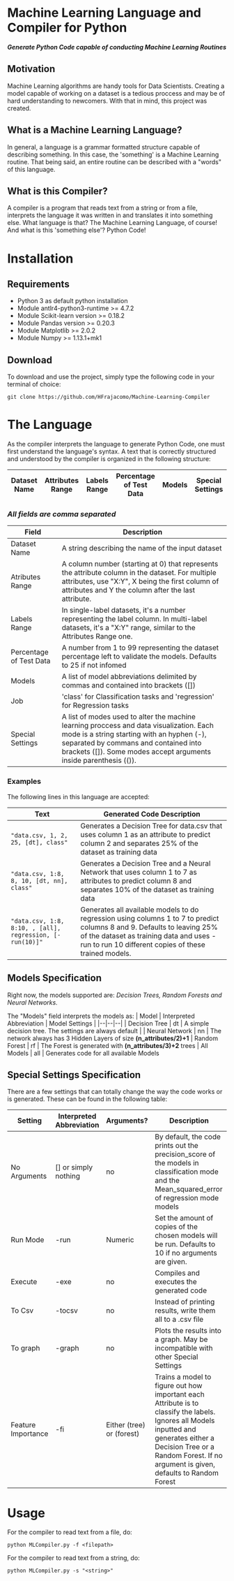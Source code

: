 # Machine Learning Language and Compiler for Python
***Generate Python Code capable of conducting Machine Learning Routines***

## Motivation

Machine Learning algorithms are handy tools for Data Scientists. Creating a model capable of working on a dataset is a tedious proccess and may be of hard understanding to newcomers. With that in mind, this project was created.

## What is a Machine Learning Language?

In general, a language is a grammar formatted structure capable of describing something. In this case, the 'something' is a Machine Learning routine. That being said, an entire routine can be described with a "words" of this language.

## What is this Compiler?

A compiler is a program that reads text from a string or from a file, interprets the language it was written in and translates it into something else. What language is that? The Machine Learning Language, of course! And what is this 'something else'? Python Code!

# Installation
## Requirements

 - Python 3 as default python installation
 - Module antlr4-python3-runtime >= 4.7.2
 - Module Scikit-learn version >= 0.18.2
 - Module Pandas version >= 0.20.3
 - Module Matplotlib >= 2.0.2
 - Module Numpy >= 1.13.1+mk1



## Download
To download and use the project, simply type the following code in your terminal of choice:

    git clone https://github.com/HFrajacomo/Machine-Learning-Compiler

# The Language

As the compiler interprets the language to generate Python Code, one must first understand the language's syntax. A text that is correctly structured and understood by the compiler is organized in the following structure:

|  Dataset Name  | Attributes Range | Labels Range | Percentage of Test Data | Models | Special Settings                    |
|----------------|-------------------------------|-----------------------------|---------|--------| ----|

### ***All fields are comma separated***

| Field | Description  |
|--|--|
| Dataset Name | A string describing the name of the input dataset  |
| Atributes Range | A column number (starting at 0) that represents the attribute column in the dataset. For multiple attributes, use "X:Y", X being the first column of attributes and Y the column after the last attribute. 
| Labels Range | In single-label datasets, it's a number representing the label column. In multi-label datasets, it's a "X:Y" range, similar to the Attributes Range one.
| Percentage of Test Data | A number from 1 to 99 representing the dataset percentage left to validate the models. Defaults to 25 if not infomed
| Models | A list of model abbreviations delimited by commas and contained into brackets ([])
| Job | 'class' for Classification tasks and 'regression' for Regression tasks
| Special Settings | A list of modes used to alter the machine learning proccess and data visualization. Each mode is a string starting with an hyphen (-), separated by commans and contained into brackets ([]). Some modes accept arguments inside parenthesis (()).

### Examples

The following lines in this language are accepted:

| Text                | Generated Code Description |
|---------------------------------|--|
| `"data.csv, 1, 2, 25, [dt], class"` | Generates a Decision Tree for data.csv that uses column 1 as an attribute to predict column 2 and separates 25% of the dataset as training data |
| `"data.csv, 1:8, 8, 10, [dt, nn], class"` | Generates a Decision Tree and a Neural Network that uses column 1 to 7 as attributes to predict column 8 and separates 10% of the dataset as training data
| `"data.csv, 1:8, 8:10, , [all], regression, [-run(10)]"` | Generates all available models to do regression using columns 1 to 7 to predict columns 8 and 9. Defaults to leaving 25% of the dataset as training data and uses -run to run 10 different copies of these trained models.


## Models Specification

Right now, the models supported are: *Decision Trees, Random Forests and Neural Networks.*

The "Models" field interprets the models as:
| Model | Interpreted Abbreviation | Model Settings |
|--|--|--|
| Decision Tree | dt | A simple decision tree. The settings are always default |
| Neural Network | nn | The network always has 3 Hidden Layers of size **(n_attributes/2)+1**
| Random Forest | rf | The Forest is generated with **(n_attributes/3)+2** trees
| All Models | all | Generates code for all available Models

## Special Settings Specification

There are a few settings that can totally change the way the code works or is generated. These can be found in the following table:

| Setting | Interpreted Abbreviation | Arguments? | Description |
|--|--|--|--|
| No Arguments | [] or simply nothing | no | By default, the code prints out the precision_score of the models in classification mode and the Mean_squared_error of regression mode models |
| Run Mode | -run | Numeric | Set the amount of copies of the chosen models will be run. Defaults to 10 if no arguments are given.
| Execute | -exe | no | Compiles and executes the generated code
| To Csv | -tocsv | no | Instead of printing results, write them all to a .csv file
| To graph | -graph | no | Plots the results into a graph. May be incompatible with other Special Settings
| Feature Importance | -fi | Either (tree) or (forest)| Trains a model to figure out how important each Attribute is to classify the labels. Ignores all Models inputted and generates either a Decision Tree or a Random Forest. If no argument is given, defaults to Random Forest


# Usage

For the compiler to read text from a file, do:

    python MLCompiler.py -f <filepath>

For the compiler to read text from a string, do:

    python MLCompiler.py -s "<string>"
